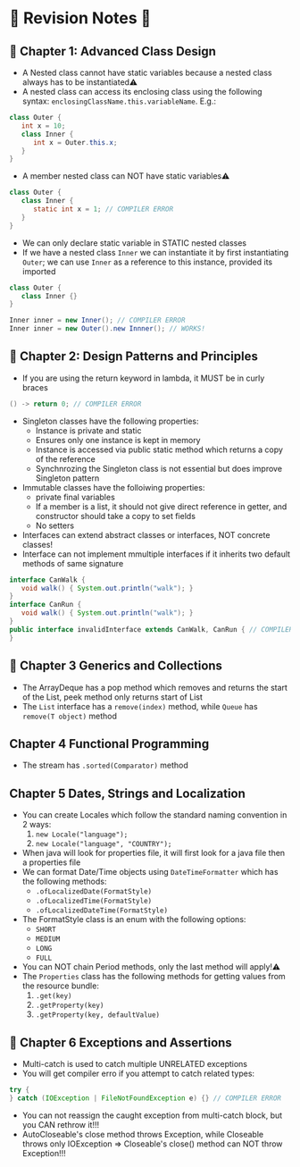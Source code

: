 # 📜 Revision Notes 📜

## 🧠 Chapter 1: Advanced Class Design
* A Nested class cannot have static variables because a nested class always has to be instantiated⚠️
* A nested class can access its enclosing class using the following syntax: `enclosingClassName.this.variableName`. E.g.:
```java
class Outer {
   int x = 10;
   class Inner {
      int x = Outer.this.x;
   }
}
```
* A member nested class can NOT have static variables⚠️
```java
class Outer {
   class Inner {
      static int x = 1; // COMPILER ERROR
   }
}
```
* We can only declare static variable in STATIC nested classes
* If we have a nested class `Inner` we can instantiate it by first instantiating `Outer`; we can use `Inner` as a reference to this instance, provided its imported
```java
class Outer {
   class Inner {}
}

Inner inner = new Inner(); // COMPILER ERROR
Inner inner = new Outer().new Innner(); // WORKS!
```

## 🧠 Chapter 2: Design Patterns and Principles
* If you are using the return keyword in lambda, it MUST be in curly braces
```java
() -> return 0; // COMPILER ERROR
```
* Singleton classes have the following properties:
   - Instance is private and static
   - Ensures only one instance is kept in memory
   - Instance is accessed via public static method which returns a copy of the reference
   - Synchnrozing the Singleton class is not essential but does improve Singleton pattern
* Immutable classes have the folloiwing properties:
   - private final variables
   - If a member is a list, it should not give direct reference in getter, and constructor should take a copy to set fields
   - No setters
* Interfaces can extend abstract classes or interfaces, NOT concrete classes!
* Interface can not implement mmultiple interfaces if it inherits two default methods of same signature
```java
interface CanWalk {
   void walk() { System.out.println("walk"); }
}
interface CanRun {
   void walk() { System.out.println("walk"); }
}
public interface invalidInterface extends CanWalk, CanRun { // COMPILER ERROR
}
```

## 🧠 Chapter 3 Generics and Collections
* The ArrayDeque has a pop method which removes and returns the start of the List, peek method only returns start of List
* The `List` interface has a `remove(index)` method, while `Queue` has `remove(T object)` method

## Chapter 4 Functional Programming
* The stream has `.sorted(Comparator)` method

## Chapter 5 Dates, Strings and Localization
* You can create Locales which follow the standard naming convention in 2 ways:
   1. `new Locale("language");`
   2. `new Locale("language", "COUNTRY");`
* When java will look for properties file, it will first look for a java file then a properties file
* We can format Date/Time objects using `DateTimeFormatter` which has the following methods:
  - `.ofLocalizedDate(FormatStyle)`
  - `.ofLocalizedTime(FormatStyle)`
  - `.ofLocalizedDateTime(FormatStyle)`
* The FormatStyle class is an enum with the following options:
  - `SHORT`
  - `MEDIUM`
  - `LONG`
  - `FULL`
* You can NOT chain Period methods, only the last method will apply!⚠️
* The `Properties` class has the following methods for getting values from the resource bundle:
   1. `.get(key)`
   2. `.getProperty(key)`
   3. `.getProperty(key, defaultValue)`

## 🧠 Chapter 6 Exceptions and Assertions
* Multi-catch is used to catch multiple UNRELATED exceptions
* You will get compiler erro if you attempt to catch related types:
```java
try {
} catch (IOException | FileNotFoundException e) {} // COMPILER ERROR
```
* You can not reassign the caught exception from multi-catch block, but you CAN rethrow it!!!
* AutoCloseable's close method throws Exception, while Closeable throws only IOException => Closeable's close() method can NOT throw Exception!!!